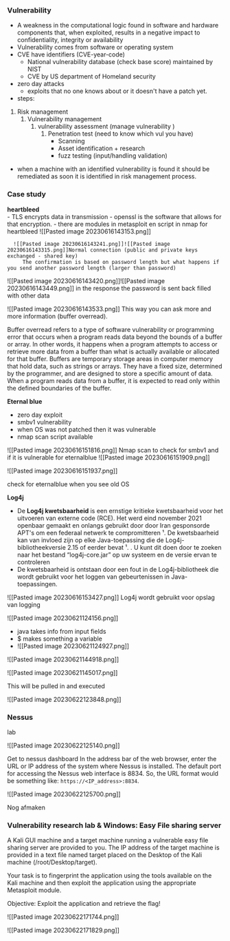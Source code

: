 
### Vulnerability 

- A weakness in the computational logic found in software and hardware components that, when exploited, results in a negative impact to confidentiality, integrity or availability 
- Vulnerability comes from software or operating system 
- CVE have identifiers (CVE-year-code) 
	- National vulnerability database (check base score) maintained by NIST 
	- CVE by US department of Homeland security 
- zero day attacks 
	- exploits that no one knows about or it doesn't have a patch yet. 
- steps: 
 1. Risk management 
	 1. Vulnerability management 
		 1. vulnerability assessment (manage vulnerability )
			 1. Penetration test (need to know which vul you have)
				 - Scanning 
				 - Asset identification + research 
				 - fuzz  testing (input/handling validation)
- when a machine with an identified vulnerability is found it should be remediated as soon it is identified in risk management process. 

  
  
  

### Case study 

**heartbleed**  
	- TLS encrypts data in transmission - openssl is the software that allows for that encryption. 
	- there are modules in metasploit en script in nmap for heartbleed 
	![[Pasted image 20230616143153.png]]
	  
	  ![[Pasted image 20230616143241.png]]![[Pasted image 20230616143315.png]]Normal connection (public and private keys exchanged - shared key)
         The confirmation is based on password length but what happens if you send another password length (larger than password)

![[Pasted image 20230616143420.png]]![[Pasted image 20230616143449.png]]
in the response the password is sent back filled with other data 

![[Pasted image 20230616143533.png]]
This way you can ask more and more information (buffer overread). 

Buffer overread refers to a type of software vulnerability or programming error that occurs when a program reads data beyond the bounds of a buffer or array. In other words, it happens when a program attempts to access or retrieve more data from a buffer than what is actually available or allocated for that buffer. Buffers are temporary storage areas in computer memory that hold data, such as strings or arrays. They have a fixed size, determined by the programmer, and are designed to store a specific amount of data. When a program reads data from a buffer, it is expected to read only within the defined boundaries of the buffer.

**Eternal blue** 
- zero day exploit 
- smbv1 vulnerability 
- when OS was not patched then it was vulnerable 
- nmap scan script available 


![[Pasted image 20230616151816.png]]
Nmap scan to check for smbv1 and if it is vulnerable for eternalblue 
![[Pasted image 20230616151909.png]]

![[Pasted image 20230616151937.png]]

check for eternalblue when you see old OS 




**Log4j** 

- De **Log4j kwetsbaarheid** is een ernstige kritieke kwetsbaarheid voor het uitvoeren van externe code (RCE). Het werd eind november 2021 openbaar gemaakt en onlangs gebruikt door door Iran gesponsorde APT's om een federaal netwerk te compromitteren ¹. De kwetsbaarheid kan van invloed zijn op elke Java-toepassing die de Log4j-bibliotheekversie 2.15 of eerder bevat ¹. . U kunt dit doen door te zoeken naar het bestand “log4j-core.jar” op uw systeem en de versie ervan te controleren
- De kwetsbaarheid is ontstaan ​​door een fout in de Log4j-bibliotheek die wordt gebruikt voor het loggen van gebeurtenissen in Java-toepassingen. 

![[Pasted image 20230616153427.png]]
Log4j wordt gebruikt voor opslag van logging 

![[Pasted image 20230621124156.png]]
- java takes info from input fields 
- $ makes something a variable 
- ![[Pasted image 20230621124927.png]]

![[Pasted image 20230621144918.png]]

![[Pasted image 20230621145017.png]]

This will be pulled in and executed 

![[Pasted image 20230622123848.png]]




### Nessus 

lab 

![[Pasted image 20230622125140.png]]

Get to nessus dashboard 
In the address bar of the web browser, enter the URL or IP address of the system where Nessus is installed. The default port for accessing the Nessus web interface is 8834. So, the URL format would be something like: `https://<IP_address>:8834`. 

![[Pasted image 20230622125700.png]] 

Nog afmaken






### Vulnerability research lab  & Windows: Easy File sharing server 

A Kali GUI machine and a target machine running a vulnerable easy file sharing server are provided to you. The IP address of the target machine is provided in a text file named target placed on the Desktop of the Kali machine (/root/Desktop/target).  

Your task is to fingerprint the application using the tools available on the Kali machine and then exploit the application using the appropriate Metasploit module.

Objective: Exploit the application and retrieve the flag!

![[Pasted image 20230622171744.png]]

![[Pasted image 20230622171829.png]]
